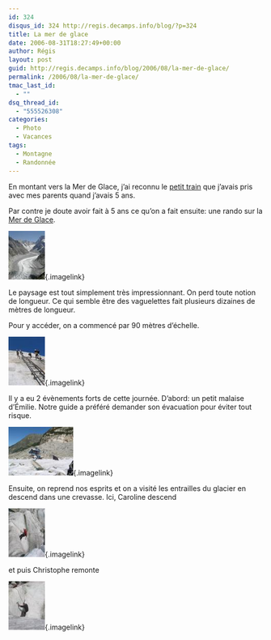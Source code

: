 ```yaml
---
id: 324
disqus_id: 324 http://regis.decamps.info/blog/?p=324
title: La mer de glace
date: 2006-08-31T18:27:49+00:00
author: Régis
layout: post
guid: http://regis.decamps.info/blog/2006/08/la-mer-de-glace/
permalink: /2006/08/la-mer-de-glace/
tmac_last_id:
  - ""
dsq_thread_id:
  - "555526308"
categories:
  - Photo
  - Vacances
tags:
  - Montagne
  - Randonnée
---
```

En montant vers la Mer de Glace, j’ai reconnu le [petit train](http://http://www.compagniedumontblanc.fr/fr/montenvers/montenvers_train.htm) que j’avais pris avec mes parents quand j’avais 5 ans.

Par contre je doute avoir fait à 5 ans ce qu’on a fait ensuite: une rando sur la [Mer de Glace](http://maps.google.fr/maps?f=q&hl=fr&q=La+Mer+de+Glace+france&ie=UTF8&ll=45.930617,6.921387&spn=0.081666,0.215607&t=k&om=1).
  
[<img id="image322" src="/blog/wp-content/uploads/2006/09/Merdeglace.thumbnail.jpg" alt="Mer de Glace" />](/blog/wp-content/uploads/2006/09/Merdeglace.jpg "Mer de Glace"){.imagelink}

Le paysage est tout simplement très impressionnant. On perd toute notion de longueur. Ce qui semble être des vaguelettes fait plusieurs dizaines de mètres de longueur.

Pour y accéder, on a commencé par 90 mètres d’échelle.
  
[<img id="image323" src="/blog/wp-content/uploads/2006/09/IMG_3380.thumbnail.JPG" alt="Echelles de la Mer de Glace" />](/blog/wp-content/uploads/2006/09/IMG_3380.JPG "Echelles de la Mer de Glace"){.imagelink}

Il y a eu 2 évènements forts de cette journée. D’abord: un petit malaise d’Émilie. Notre guide a préféré demander son évacuation pour éviter tout risque.
  
[<img id="image325" src="/blog/wp-content/uploads/2006/09/IMG_3389.thumbnail.JPG" alt="Evacuation en hélicoptère" />](/blog/wp-content/uploads/2006/09/IMG_3389.JPG "Evacuation par hélicoptère"){.imagelink}

Ensuite, on reprend nos esprits et on a visité les entrailles du glacier en descend dans une crevasse. Ici, Caroline descend
  
[<img id="image327" src="/blog/wp-content/uploads/2006/09/IMG_3397.thumbnail.JPG" alt="Caroline descend dans une crevasse" />](/blog/wp-content/uploads/2006/09/IMG_3397.JPG "Caroline descend dans une crevasse"){.imagelink}

et puis Christophe remonte
  
[<img id="image326" src="/blog/wp-content/uploads/2006/09/IMG_3394.thumbnail.JPG" alt="Christophe remonte la crevasse" />](/blog/wp-content/uploads/2006/09/IMG_3394.JPG "Christophe remonte la crevasse"){.imagelink}
